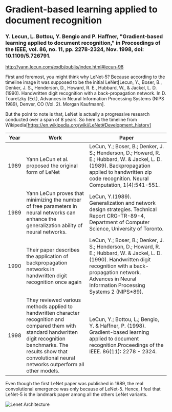 # Gradient-based learning applied to document recognition

### Y. Lecun, L. Bottou, Y. Bengio and P. Haffner, "Gradient-based learning applied to document recognition," in Proceedings of the IEEE, vol. 86, no. 11, pp. 2278-2324, Nov. 1998, doi: 10.1109/5.726791.

http://yann.lecun.com/exdb/publis/index.html#lecun-98

First and foremost, you might think why LeNet-5? Because according to the timeline image it was supposed to be the initial LeNet[Lecun, Y., Boser, B., Denker, J. S., Henderson, D., Howard, R. E., Hubbard, W., & Jackel, L. D. (1990). Handwritten digit recognition with a back-propagation network. In D. Touretzky (Ed.), Advances in Neural Information Processing Systems (NIPS 1989), Denver, CO (Vol. 2). Morgan Kaufmann]. 

But the point to note is that, LeNet is actually a progressive research conducted over a span of 8 years. So here is the timeline from Wikipedia[https://en.wikipedia.org/wiki/LeNet#Development_history]

| Year      | Work | Paper     |
| -- | -- | -- |
| 1989	      | Yann LeCun et al. proposed the original form of LeNet       | LeCun, Y.; Boser, B.; Denker, J. S.; Henderson, D.; Howard, R. E.; Hubbard, W. & Jackel, L. D. (1989). Backpropagation applied to handwritten zip code recognition. Neural Computation, 1(4):541-551.   |
|1989	|Yann LeCun proves that minimizing the number of free parameters in neural networks can enhance the generalization ability of neural networks. | LeCun, Y.(1989). Generalization and network design strategies. Technical Report CRG-TR-89-4, Department of Computer Science, University of Toronto.|
| 1990	| Their paper describes the application of backpropagation networks in handwritten digit recognition once again |	LeCun, Y.; Boser, B.; Denker, J. S.; Henderson, D.; Howard, R. E.; Hubbard, W. & Jackel, L. D. (1990). Handwritten digit recognition with a back-propagation network. Advances in Neural Information Processing Systems 2 (NIPS*89). |
| 1998	| They reviewed various methods applied to handwritten character recognition and compared them with standard handwritten digit recognition benchmarks. The results show that convolutional neural networks outperform all other models. |	LeCun, Y.; Bottou, L.; Bengio, Y. & Haffner, P. (1998). Gradient-based learning applied to document recognition.Proceedings of the IEEE. 86(11): 2278 - 2324.|

Even though the first LeNet paper was published in 1989, the real convolutional emergence was only because of LeNet-5. Hence, I feel that LeNet-5 is the landmark paper among all the others LeNet variants.

![Lenet Architecture](https://miro.medium.com/max/2625/1*1TI1aGBZ4dybR6__DI9dzA.png)

